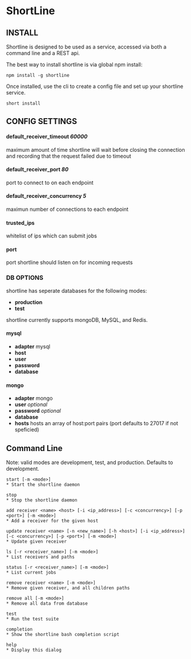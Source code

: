 # ShortLine

## INSTALL

Shortline is designed to be used as a service, accessed via both a command line and a REST api.

The best way to install shortline is via global npm install:

    npm install -g shortline

Once installed, use the cli to create a config file and set up your shortline service.

    short install

## CONFIG  SETTINGS
    
####  default\_receiver\_timeout _60000_
maximum amount of time shortline will wait before closing the connection
and recording that the request failed due to timeout
    
#### default\_receiver\_port _80_
port to connect to on each endpoint
    
#### default\_receiver\_concurrency _5_
maximun number of connections to each endpoint
    
#### trusted_ips
whitelist of ips which can submit jobs
    
#### port
port shortline should listen on for incoming requests
    
### DB OPTIONS
shortline has seperate databases for the following modes:

- **production**
- **test**

shortline currently supports mongoDB, MySQL, and Redis.
    
#### mysql
- **adapter** mysql
- **host**
- **user**
- **password**
- **database**
    
#### mongo
- **adapter** mongo
- **user** _optional_
- **password** _optional_
- **database**
- **hosts** hosts an array of host:port pairs (port defaults to 27017 if not speficied)

## Command Line

Note: valid modes are development, test, and production. Defaults to development.

```
start [-m <mode>]
* Start the shortline daemon

stop
* Stop the shortline daemon

add receiver <name> <host> [-i <ip_address>] [-c <concurrency>] [-p <port>] [-m <mode>]
* Add a receiver for the given host

update receiver <name> [-n <new_name>] [-h <host>] [-i <ip_address>] [-c <concurrency>] [-p <port>] [-m <mode>]
* Update given receiver

ls [-r <receiver_name>] [-m <mode>]
* List receivers and paths

status [-r <receiver_name>] [-m <mode>]
* List current jobs

remove receiver <name> [-m <mode>]
* Remove given receiver, and all children paths

remove all [-m <mode>]
* Remove all data from database

test
* Run the test suite 

completion
* Show the shortline bash completion script

help
* Display this dialog
```